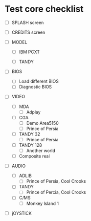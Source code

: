 # Test core checklist

- [ ] SPLASH screen

- [ ] CREDITS screen

- [ ] MODEL

  - [ ] IBM PCXT

  - [ ] TANDY

- [ ] BIOS

  - [ ] Load different BIOS
  - [ ] Diagnostic BIOS

- [ ] VIDEO

  - [ ] MDA
    - [ ] Adplay
  - [ ] CGA
    - [ ] Demo Area5150
    - [ ] Prince of Persia
  - [ ] TANDY 32
    - [ ] Prince of Persia
  - [ ] TANDY 128
    - [ ] Another world
  - [ ] Composite real

- [ ] AUDIO

  - [ ] ADLIB
    - [ ] Prince of Persia, Cool Crooks
  - [ ] TANDY
    - [ ] Prince of Percia, Cool Crooks
  - [ ] C/MS
    - [ ] Monkey Island 1

- [ ] jOYSTICK

  